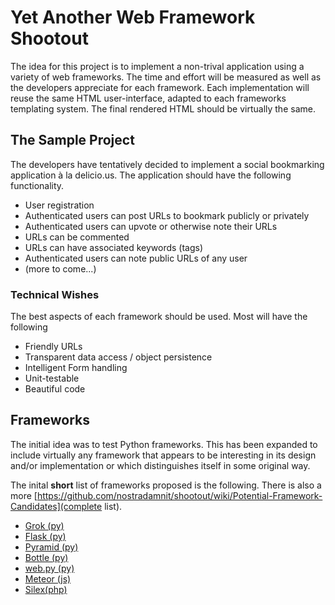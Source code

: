 Yet Another Web Framework Shootout
==================================

The idea for this project is to implement a non-trival application 
using a variety of web frameworks. The time and effort will be measured 
as well as the developers appreciate for each framework. Each implementation 
will reuse the same HTML user-interface, adapted to each frameworks templating 
system. The final rendered HTML should be virtually the same.

The Sample Project
------------------

The developers have tentatively decided to implement a social bookmarking 
application à la delicio.us. The application should have the following functionality.


 * User registration
 * Authenticated users can post URLs to bookmark publicly or privately
 * Authenticated users can upvote or otherwise note their URLs
 * URLs can be commented
 * URLs can have associated keywords (tags)
 * Authenticated users can note public URLs of any user
 * (more to come...)

### Technical Wishes
The best aspects of each framework should be used. Most will have the following


 * Friendly URLs
 * Transparent data access / object persistence
 * Intelligent Form handling
 * Unit-testable
 * Beautiful code


Frameworks
------------
The initial idea was to test Python frameworks. This has been expanded to 
include virtually any framework that appears to be interesting in its design 
and/or implementation or which distinguishes itself in some original way.

The inital **short** list of frameworks proposed is the following. 
There is also a more [https://github.com/nostradamnit/shootout/wiki/Potential-Framework-Candidates](complete list).


 * [Grok (py)](http://grok.zope.org/)
 * [Flask (py)](http://flask.pocoo.org/)
 * [Pyramid (py)](http://pyramid.readthedocs.org/en/1.3-branch/index.html)
 * [Bottle (py)](http://bottlepy.org/docs/dev/)
 * [web.py (py)](http://webpy.org/)
 * [Meteor (js)](http://www.meteor.com/)
 * [Silex(php)](http://silex.sensiolabs.org/)
